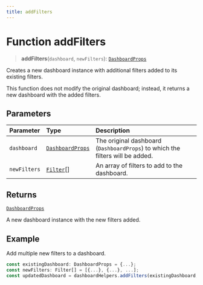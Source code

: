 ```yaml
---
title: addFilters
---
```


# Function addFilters

> **addFilters**(`dashboard`, `newFilters`): [`DashboardProps`](../../../interfaces/interface.DashboardProps.md)

Creates a new dashboard instance with additional filters added to its existing filters.

This function does not modify the original dashboard; instead, it returns a new dashboard with the added filters.

## Parameters

| Parameter | Type | Description |
| :------ | :------ | :------ |
| `dashboard` | [`DashboardProps`](../../../interfaces/interface.DashboardProps.md) | The original dashboard (`DashboardProps`) to which the filters will be added. |
| `newFilters` | [`Filter`](../../../../sdk-data/interfaces/interface.Filter.md)[] | An array of filters to add to the dashboard. |

## Returns

[`DashboardProps`](../../../interfaces/interface.DashboardProps.md)

A new dashboard instance with the new filters added.

## Example

Add multiple new filters to a dashboard.
```ts
const existingDashboard: DashboardProps = {...};
const newFilters: Filter[] = [{...}, {...}, ...];
const updatedDashboard = dashboardHelpers.addFilters(existingDashboard, newFilters);
```
